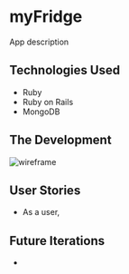 # myFridge
App description

## Technologies Used
- Ruby
- Ruby on Rails
- MongoDB

## The Development

![wireframe]()

## User Stories
- As a user,

## Future Iterations
-
